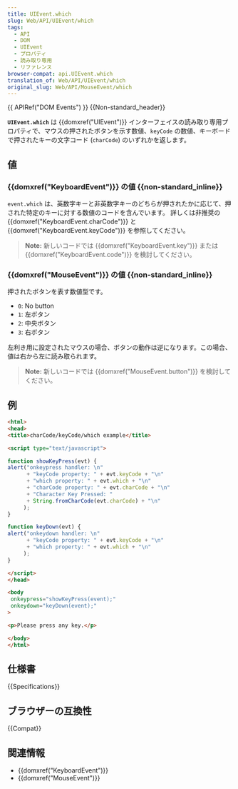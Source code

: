 ```yaml
---
title: UIEvent.which
slug: Web/API/UIEvent/which
tags:
  - API
  - DOM
  - UIEvent
  - プロパティ
  - 読み取り専用
  - リファレンス
browser-compat: api.UIEvent.which
translation_of: Web/API/UIEvent/which
original_slug: Web/API/MouseEvent/which
---
```

{{ APIRef("DOM Events") }} {{Non-standard_header}}

**`UIEvent.which`** は {{domxref("UIEvent")}} インターフェイスの読み取り専用プロパティで、マウスの押されたボタンを示す数値、`keyCode` の数値、キーボードで押されたキーの文字コード (`charCode`) のいずれかを返します。

## 値

### {{domxref("KeyboardEvent")}} の値 {{non-standard_inline}}

`event.which` は、英数字キーと非英数字キーのどちらが押されたかに応じて、押された特定のキーに対する数値のコードを含んでいます。
詳しくは非推奨の {{domxref("KeyboardEvent.charCode")}} と {{domxref("KeyboardEvent.keyCode")}} を参照してください。

> **Note:** 新しいコードでは {{domxref("KeyboardEvent.key")}} または {{domxref("KeyboardEvent.code")}} を検討してください。

### {{domxref("MouseEvent")}} の値 {{non-standard_inline}}

押されたボタンを表す数値型です。

- `0`: No button
- `1`: 左ボタン
- `2`: 中央ボタン
- `3`: 右ボタン

左利き用に設定されたマウスの場合、ボタンの動作は逆になります。この場合、値は右から左に読み取られます。

> **Note:** 新しいコードでは {{domxref("MouseEvent.button")}} を検討してください。


## 例

```html
<html>
<head>
<title>charCode/keyCode/which example</title>

<script type="text/javascript">

function showKeyPress(evt) {
alert("onkeypress handler: \n"
      + "keyCode property: " + evt.keyCode + "\n"
      + "which property: " + evt.which + "\n"
      + "charCode property: " + evt.charCode + "\n"
      + "Character Key Pressed: "
      + String.fromCharCode(evt.charCode) + "\n"
     );
}

function keyDown(evt) {
alert("onkeydown handler: \n"
      + "keyCode property: " + evt.keyCode + "\n"
      + "which property: " + evt.which + "\n"
     );
}

</script>
</head>

<body
 onkeypress="showKeyPress(event);"
 onkeydown="keyDown(event);"
>

<p>Please press any key.</p>

</body>
</html>
```

## 仕様書

{{Specifications}}

## ブラウザーの互換性

{{Compat}}

## 関連情報

- {{domxref("KeyboardEvent")}}
- {{domxref("MouseEvent")}}
